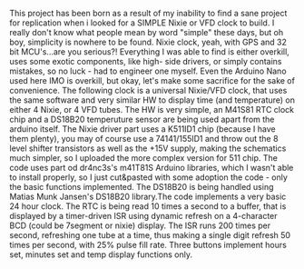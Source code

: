    This project has been born as a result of my inability to find a sane project for
 replication when i looked for a SIMPLE Nixie or VFD clock to build.
 I really don't know what people mean by word "simple" these days, but oh boy, simplicity
 is nowhere to be found. Nixie clock, yeah, with GPS and 32 bit MCU's...are you serious?!
 Everything I was able to find is either overkill, uses some exotic components, like high-
 side drivers, or simply contains mistakes, so no luck - had to engineer one myself. Even 
 the Arduino Nano used here IMO is overkill, but okay, let's make some sacrifice for 
 the sake of convenience.
    The following clock is a universal Nixie/VFD clock, that uses the same software and 
 very similar HW to display time (and temperature) on either 4 Nixie, or 4 VFD tubes.
    The HW is very simple, an M41S81 RTC clock chip and a DS18B20 temperuture sensor are 
 being used apart from the arduino itself. The Nixie driver part uses a K511ID1 chip 
 (because I have them plenty), you may of course use a 74141/155ID1 and throw out the 8 
 level shifter transistors as well as the +15V supply, making the schematics much simpler, 
 so I uploaded the more complex version for 511 chip.
    The code uses part od dr4nc3s's m41T81S Arduino libraries, which I wasn't able to install 
 properly, so I just cut&pasted with some adoption the code - only the basic functions 
 implemented. The DS18B20 is being handled using Matias Munk Jansen's DS18B20 library.The code 
 implements a very basic 24 hour clock. The RTC is being read 10 times a second to a buffer, 
 that is displayed by a timer-driven ISR using dynamic refresh on a 4-character BCD 
 (could be 7segment or nixie) display. The ISR runs 200 times per second, refreshing one tube 
 at a time, thus making a single digit refresh 50 times per second, with 25% pulse fill rate. 
 Three buttons implement hours set, minutes set and temp display functions only.

